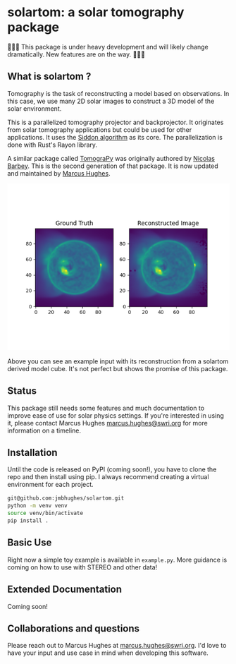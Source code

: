 # solartom: a solar tomography package

🚧🚧🚧 This package is under heavy development and will likely change dramatically. New features are on the way. 🚧🚧🚧


## What is solartom ?

Tomography is the task of reconstructing a model based on observations. In this case, we use many 2D solar images to construct a 3D model of the solar environment.

This is a parallelized tomography projector and backprojector. It originates from solar tomography applications but could be used for other applications. It uses the [Siddon algorithm](https://aapm.onlinelibrary.wiley.com/doi/abs/10.1118/1.595715) as its core. The parallelization is done with Rust's Rayon library.

A similar package called [TomograPy](https://github.com/nbarbey/TomograPy) was originally authored by [Nicolas Barbey](https://github.com/nbarbey). This is the second generation of that package. It is now updated and maintained by [Marcus Hughes](https://github.com/jmbhughes).

![example](solar_example.png)

Above you can see an example input with its reconstruction from a solartom derived model cube. It's not perfect but shows the promise of this package.

## Status

This package still needs some features and much documentation to improve ease of use for solar physics settings. If you're interested in using it, please contact Marcus Hughes <marcus.hughes@swri.org> for more information on a timeline.

## Installation

Until the code is released on PyPI (coming soon!), you have to clone the repo and then install using pip. I always recommend creating a virtual environment for each project.

```bash
git@github.com:jmbhughes/solartom.git
python -m venv venv
source venv/bin/activate
pip install .
```

## Basic Use

Right now a simple toy example is available in `example.py`. More guidance is coming on how to use with STEREO and other data!

## Extended Documentation

Coming soon!

## Collaborations and questions

Please reach out to Marcus Hughes at <marcus.hughes@swri.org>. I'd love to have your input and use case in mind when developing this software.
